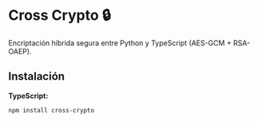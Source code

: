 # Cross Crypto 🔒

Encriptación híbrida segura entre Python y TypeScript (AES-GCM + RSA-OAEP).

## Instalación

**TypeScript:**
```bash
npm install cross-crypto